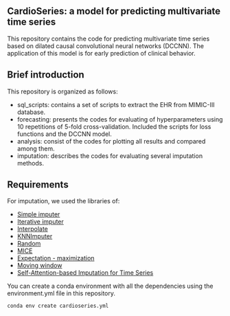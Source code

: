 ## CardioSeries: a model for predicting multivariate time series

This repository contains the code  for predicting multivariate time series based on dilated causal convolutional neural networks (DCCNN). 
The application of this model is for early prediction of clinical behavior.

## Brief introduction
This repository is organized as follows:
* sql_scripts: contains a set of scripts to extract the EHR from MIMIC-III database.
* forecasting: presents the codes for evaluating of hyperparameters using 10 repetitions of 5-fold cross-validation. Included the scripts for loss functions and the DCCNN model. 
* analysis: consist of the codes for plotting all results and compared among them.
* imputation: describes the codes for evaluating several imputation methods.

## Requirements
For imputation, we used the libraries of:
- [Simple imputer](https://scikit-learn.org/stable/modules/generated/sklearn.impute.SimpleImputer.html)
- [Iterative imputer](https://scikit-learn.org/stable/modules/generated/sklearn.impute.IterativeImputer.html)
- [Interpolate](https://pandas.pydata.org/docs/reference/api/pandas.DataFrame.interpolate.html)
- [KNNImputer](https://scikit-learn.org/stable/modules/generated/sklearn.impute.KNNImputer.html)
- [Random](https://impyute.readthedocs.io/en/master/_modules/impyute/imputation/cs/random.html)
- [MICE](https://impyute.readthedocs.io/en/master/_modules/impyute/imputation/cs/mice.html)
- [Expectation - maximization](https://impyute.readthedocs.io/en/master/_modules/impyute/imputation/cs/em.html)
- [Moving window](https://impyute.readthedocs.io/en/master/_modules/impyute/imputation/ts/moving_window.html)
- [Self-Attention-based Imputation for Time Series](https://github.com/WenjieDu/SAITS)

You can create a conda environment with all the dependencies using the environment.yml file in this repository.
```
conda env create cardioseries.yml
```
